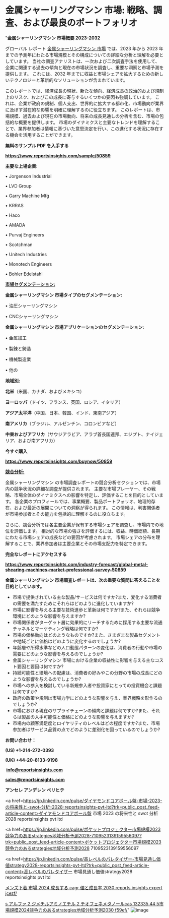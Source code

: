 # 金属シャーリングマシン 市場: 戦略、調査、および最良のポートフォリオ

"<strong>金属シャーリングマシン 市場概要 2023-2032</strong>

グローバル レポート <a href=https://www.reportsinsights.com/sample/50859>金属シャーリングマシン 市場</a> では、2023 年から 2023 年までの予測年にわたる市場規模とその構成についての詳細な分析と理解を必要としています。 当社の調査アナリストは、一次および二次調査手法を使用して、企業に関連する過去の傾向と現在の市場状況を調査し、重要な洞察と市場予測を提供します。 これには、2032 年までに収益と市場シェアを拡大​​するための新しいテクノロジーと革新的なソリューションが含まれています。

このレポートでは、経済成長の現状、新たな傾向、経済成長の政治的および規制上のリスク、およびこの成長に寄与するいくつかの要因も強調しています。 これは、企業が政府の規制、個人支出、世界的に拡大する都市化、市場動向が業界に及ぼす潜在的な影響を明確に理解するのに役立ちます。 このレポートは、市場規模、過去および現在の市場動向、将来の成長見通しの分析を含む、市場の包括的な概要を提供します。 市場のダイナミクスと主要なトレンドを理解することで、業界参加者は情報に基づいた意思決定を行い、この進化する状況に存在する機会を活用することができます。

<strong><b>無料のサンプル PDF を入手する</b></strong>

<a href=https://www.reportsinsights.com/sample/50859><strong><u>https://www.reportsinsights.com/sample/50859</u></strong></a>

<strong>主要な上場企業:</strong>

• Jorgenson Industrial

• LVD Group

• Garry Machine Mfg

• KRRAS

• Haco

• AMADA

• Purvaj Engineers

• Scotchman

• Unitech Industries

• Monotech Engineers

• Bohler Edelstahl

<strong><u>市場セグメンテーション</u></strong><strong><u>:</u></strong>

<strong>金属シャーリングマシン 市場タイプのセグメンテーション:</strong>

• 油圧シャーリングマシン

• CNCシャーリングマシン

<strong>金属シャーリングマシン 市場アプリケーションのセグメンテーション:</strong>

• 金属加工

• 製錬と鋳造

• 機械製造業

• 他の

<strong><u>地域別</u></strong><strong><u>:</u></strong>

<strong>北米</strong>（米国、カナダ、およびメキシコ）

<strong>ヨーロッパ</strong>（ドイツ、フランス、英国、ロシア、イタリア）

<strong>アジア太平洋</strong>（中国、日本、韓国、インド、東南アジア）

<strong>南アメリカ</strong>（ブラジル、アルゼンチン、コロンビアなど）

<strong>中東およびアフリカ</strong>（サウジアラビア、アラブ首長国連邦、エジプト、ナイジェリア、および南アフリカ）

<strong>今すぐ購入</strong>

<a href=https://www.reportsinsights.com/buynow/50859><strong><u>https://www.reportsinsights.com/buynow/50859</u></strong></a>

<strong><u>競合分析:</u></strong>

金属シャーリングマシン の市場調査レポートの競合分析セクションでは、市場内の競争状況の詳細な調査が提供されます。 主要な市場プレーヤー、その戦略、市場全体のダイナミクスへの影響を特定し、評価することを目的としています。 各企業のプロフィールでは、事業概要、製品ポートフォリオ、地理的存在、および最近の展開についての洞察が得られます。 この情報は、利害関係者が市場参加者とその能力を包括的に理解するのに役立ちます。

さらに、競合分析では各主要企業が保有する市場シェアを調査し、市場内での地位を評価します。 相対的な市場の強さを評価するには、収益、時価総額、長期にわたる市場シェアの成長などの要因が考慮されます。 市場シェアの分布を理解することで、業界参加者は主要企業とその市場支配力を特定できます。

<strong>完全なレポートにアクセスする</strong>

<a href=https://www.reportsinsights.com/industry-forecast/global-metal-shearing-machines-market-professional-survey-50859><strong><u><b>https://www.reportsinsights.com/industry-forecast/global-metal-shearing-machines-market-professional-survey-50859</b></u></strong></a>

<strong><b>金属シャーリングマシン 市場調査レポートは、次の重要な質問に答えることを目的としています。</b></strong>
<ul>
  <li>市場で提供されている主な製品/サービスは何ですか?また、変化する消費者の需要を満たすためにそれらはどのように進化していますか?</li>
  <li>市場に影響を与える主要な技術進歩と革新は何ですか?また、それらは競争環境にどのような影響を与えますか?</li>
  <li>市場関係者がターゲット層に効果的にリーチするために採用する主要な流通チャネルとマーケティング戦略は何ですか?</li>
  <li>市場の価格動向はどのようなものですか?また、さまざまな製品セグメントや地域ごとに価格はどのように変化するのでしょうか?</li>
  <li>年齢層や所得水準などの人口動態パターンの変化は、消費者の行動や市場の需要にどのような影響を与えるのでしょうか?</li>
  <li>金属シャーリングマシン 市場における企業の収益性に影響を与える主なコスト要因と要因は何ですか?</li>
  <li>持続可能性と環境への配慮は、消費者の好みやこの分野の市場の成長にどのような影響を与えるのでしょうか?</li>
  <li>市場への参入を検討している新規参入者や投資家にとっての投資機会と課題は何ですか?</li>
  <li>政府の政策や規制は市場力学にどのような影響を与え、業界戦略を形作るのでしょうか?</li>
  <li>市場における現在のサプライチェーンの傾向と課題は何ですか?また、それらは製品の入手可能性と価格にどのような影響を与えますか?</li>
  <li>市場内の顧客満足度とロイヤリティのレベルはどの程度ですか?また、市場参加者はサービス品質の点でどのように差別化を図っているのでしょうか?</li>
</ul>
<strong>お問い合わせ：</strong>

<strong>(US) +1-214-272-0393</strong>

<strong>(UK) +44-20-8133-9198</strong>

<strong> </strong><a href=info@reportsinsights.com><strong><u>info@reportsinsights.com</u></strong></a>

<a href=sales@reportsinsights.com><strong><u>sales@reportsinsights.com</u></strong></a>

<strong>アンセレ アンデレン ベリヒテ</strong>

<a href=https://jp.linkedin.com/pulse/ダイヤモンドコアボール盤-市場-2023-の将来性と-swot-分析-2028-reportsinsights-pvt-ltd?trk=public_post_feed-article-content>ダイヤモンドコアボール盤 市場 2023 の将来性と swot 分析 2028 reportsinsights pvt ltd</a>

<a href=https://jp.linkedin.com/pulse/ポケットプロジェクター市場規模2023競争力のあるstrategies地域分析予測2028-7109523139159556097?trk=public_post_feed-article-content>ポケットプロジェクター市場規模2023競争力のあるstrategies地域分析予測2028 7109523139159556097</a>

<a href=https://jp.linkedin.com/pulse/高レベルのパレタイザー-市場見通し価値strategy2028-reportsinsights-pvt-ltd?trk=public_post_feed-article-content>高レベルのパレタイザー 市場見通し価値strategy2028 reportsinsights pvt ltd</a>

<a href=https://www.linkedin.com/pulse/メンズ下着-市場-2024-成長する-cagr-値と成長率-2030-reports-insights-expert-jcezf/>メンズ下着 市場 2024 成長する cagr 値と成長率 2030 reports insights expert jcezf/</a>

<a href=https://www.linkedin.com/pulse/s-アルファ-2-ジメチルアミノエチル-2-チオフェネメタノールcas-132335-44-5市場規模2024競争力のあるstrategies地域分析予測2030-f59ef/>s アルファ 2 ジメチルアミノエチル 2 チオフェネメタノールcas 132335 44 5市場規模2024競争力のあるstrategies地域分析予測2030 f59ef/</a>"
![image](https://github.com/gayatrid12/RIMarket/assets/158473851/5fbbf1a0-ba59-48ed-b60f-4956603209ea)
